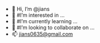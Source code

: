 - 👋 Hi, I’m @jians
- 👀 #I’m interested in ...
- 🌱 #I’m currently learning ...
- 💞️ #I’m looking to collaborate on ...
- 📫 jians0635@gmail.com

<!---
j1an5/j1an5 is a ✨ special ✨ repository because its `README.md` (this file) appears on your GitHub profile.
You can click the Preview link to take a look at your changes.
--->

